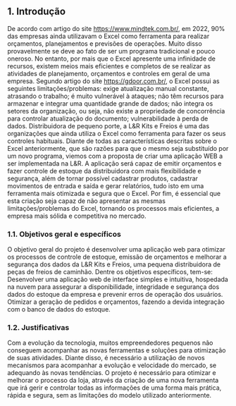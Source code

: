 ## 1. Introdução
De acordo com artigo do site https://www.mindtek.com.br/, em 2022, 90% das empresas ainda utilizavam o Excel como ferramenta para realizar orçamentos, planejamentos e previsões de operações. Muito disso provavelmente se deve ao fato de ser um programa tradicional e pouco oneroso. No entanto, por mais que o Excel apresente uma infinidade de recursos, existem meios mais eficientes e completos de se realizar as atividades de planejamento, orçamentos e controles em geral de uma empresa. 
Segundo artigo do site https://gdoor.com.br/, o Excel possui as seguintes limitações/problemas: exige atualização manual constante, atrasando o trabalho; é muito vulnerável à ataques; não têm recursos para armazenar e integrar uma quantidade grande de dados; não integra os setores da organização, ou seja, não existe a propriedade de concorrência para controlar atualização do documento; vulnerabilidade à perda de dados.
Distribuidora de pequeno porte, a L&R Kits e Freios é uma das organizações que ainda utiliza o Excel como ferramenta para fazer os seus controles habituais. Diante de todas as características descritas sobre o Excel anteriormente, que são razões para que o mesmo seja substituído por um novo programa, viemos com a proposta de criar uma aplicação WEB a ser implementada na L&R. 
A aplicação será capaz de emitir orçamentos e fazer controle de estoque da distribuidora com mais flexibilidade e segurança, além de tornar possível cadastrar produtos, cadastrar movimentos de entrada e saída e gerar relatórios, tudo isto em uma ferramenta mais otimizada e segura que o Excel. Por fim, é essencial que esta criação seja capaz de não apresentar as mesmas limitações/problemas do Excel, tornando os processos mais eficientes, a empresa mais sólida e competitiva no mercado.

### 1.1. Objetivos geral e específicos
O objetivo geral do projeto é desenvolver uma aplicação web para otimizar os processos de controle de estoque, emissão de orçamentos e melhorar a segurança dos dados da L&R Kits e Freios, uma pequena distribuidora de peças de freios de caminhão.
Dentre os objetivos específicos, tem-se:
Desenvolver uma aplicação web de interface simples e intuitiva, hospedada na nuvem para assegurar a disponibilidade, integridade e segurança dos dados do estoque da empresa e prevenir erros de operação dos usuários.
Otimizar a geração de pedidos e orçamentos, fazendo a devida integração com o banco de dados do estoque. 

### 1.2. Justificativas
Com a evolução da tecnologia, muitos empreendedores pequenos não conseguem acompanhar as novas ferramentas e soluções para otimização de suas atividades. Diante disso, é necessário a utilização de novos mecanismos para acompanhar a evolução e velocidade do mercado, se adequando às novas tendências. O projeto é necessário para otimizar e melhorar o processo da loja, através da criação de uma nova ferramenta que irá gerir e controlar todas as informações de uma forma mais prática, rápida e segura, sem as limitações do modelo utilizado anteriormente.  